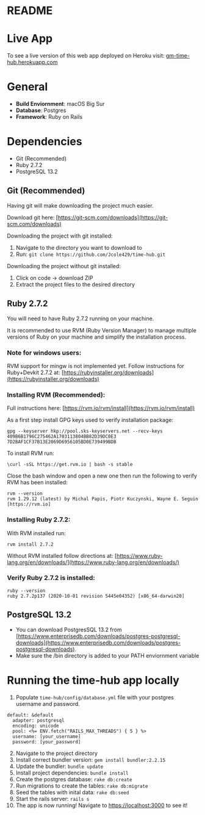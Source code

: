 # README

# Live App
To see a live version of this web app deployed on Heroku visit:
[gm-time-hub.herokuapp.com](https://gm-time-hub.herokuapp.com/)
# General
* **Build Enviornment**: macOS Big Sur
* **Database**: Postgres
* **Framework**: Ruby on Rails

# Dependencies
* Git (Recommended)
* Ruby 2.7.2
* PostgreSQL 13.2

## Git (Recommended)
Having git will make downloading the project much easier.

Download git here: [https://git-scm.com/downloads](https://git-scm.com/downloads)

Downloading the project with git installed:
1. Navigate to the directory you want to download to
2. Run: ```git clone https://github.com/Jcole429/time-hub.git```

Downloading the project without git installed:
1. Click on code -> download ZIP
2. Extract the project files to the desired directory


## Ruby 2.7.2
You will need to have Ruby 2.7.2 running on your machine.

It is recommended to use RVM (Ruby Version Manager) to manage multiple versions of Ruby on your machine and simplify the installation process.

### Note for windows users:
RVM support for mingw is not implemented yet. Follow instructions for Ruby+Devkit 2.7.2 at: [https://rubyinstaller.org/downloads](https://rubyinstaller.org/downloads) 

### Installing RVM (Recommended):
Full instructions here: [https://rvm.io/rvm/install](https://rvm.io/rvm/install)

As a first step install GPG keys used to verify installation package:
```
gpg --keyserver hkp://pool.sks-keyservers.net --recv-keys 409B6B1796C275462A1703113804BB82D39DC0E3 7D2BAF1CF37B13E2069D6956105BD0E739499BDB
```
To install RVM run:
```
\curl -sSL https://get.rvm.io | bash -s stable
```
Close the bash window and open a new one then run the following to verify RVM has been installed:
```
rvm --version
rvm 1.29.12 (latest) by Michal Papis, Piotr Kuczynski, Wayne E. Seguin [https://rvm.io]
```

### Installing Ruby 2.7.2:
With RVM installed run:
```
rvm install 2.7.2
```
Without RVM installed follow directions at: [https://www.ruby-lang.org/en/downloads/](https://www.ruby-lang.org/en/downloads/)

### Verify Ruby 2.7.2 is installed:
```
ruby --version
ruby 2.7.2p137 (2020-10-01 revision 5445e04352) [x86_64-darwin20]
```

## PostgreSQL 13.2
* You can download PostgresSQL 13.2 from [https://www.enterprisedb.com/downloads/postgres-postgresql-downloads](https://www.enterprisedb.com/downloads/postgres-postgresql-downloads).
* Make sure the /bin directory is added to your PATH enviornment variable

# Running the time-hub app locally

1. Populate ```time-hub/config/database.yml``` file with your postgres username and password.
```
default: &default
  adapter: postgresql
  encoding: unicode
  pool: <%= ENV.fetch("RAILS_MAX_THREADS") { 5 } %>
  username: [your_username]
  password: [your_password]
```

2. Navigate to the project directory
3. Install correct bundler version: ```gem install bundler:2.2.15```
4. Update the bundler: ```bundle update```
5. Install project dependencies: ```bundle install```
6. Create the postgres database: ```rake db:create```
7. Run migrations to create the tables: ```rake db:migrate```
8. Seed the tables with inital data: ```rake db:seed```
9. Start the rails server: ```rails s```
10. The app is now running! Navigate to [https://localhost:3000](https://localhost:3000) to see it!